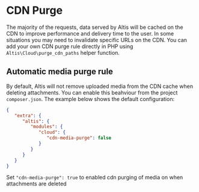 # CDN Purge

The majority of the requests, data served by Altis will be cached on the CDN to improve performance and delivery time to the user. In some situations you may need to invalidate specific URLs on the CDN. You can add your own CDN purge rule directly in PHP using `Altis\Cloud\purge_cdn_paths` helper function.

## Automatic media purge rule

By default, Altis will not remove uploaded media from the CDN cache when deleting attachments. You can enable this beahviour from the project `composer.json`. The example below shows the default configuration:

```json
{
   "extra": {
      "altis": {
         "modules": {
            "cloud": {
               "cdn-media-purge": false
            }
         }
      }
   }
}
```

Set `"cdn-media-purge": true` to enabled cdn purging of media on when attachments are deleted
